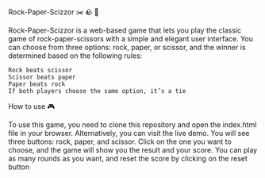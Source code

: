 Rock-Paper-Scizzor :scissors: :rock: :page_with_curl:

Rock-Paper-Scizzor is a web-based game that lets you play the classic game of rock-paper-scissors with a simple and elegant user interface. You can choose from three options: rock, paper, or scissor, and the winner is determined based on the following rules:

    Rock beats scissor
    Scissor beats paper
    Paper beats rock
    If both players choose the same option, it’s a tie

How to use :video_game:

To use this game, you need to clone this repository and open the index.html file in your browser. Alternatively, you can visit the live demo. You will see three buttons: rock, paper, and scissor. Click on the one you want to choose, and the game will show you the result and your score. You can play as many rounds as you want, and reset the score by clicking on the reset button
